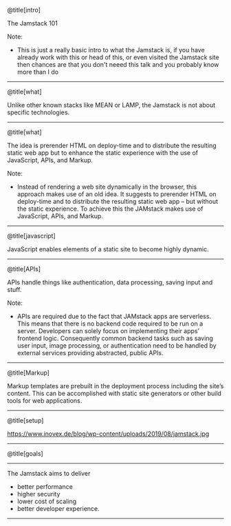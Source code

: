 @title[intro]


The Jamstack 101

Note:

- This is just a really basic intro to what the Jamstack is, if you have already work with this or head of this, or even visited the
Jamstack site then chances are that you don't neeed this talk and you probably know more than I do

---

@title[what]


Unlike other known stacks like MEAN or LAMP, the Jamstack is not about specific technologies.

---

@title[what]

The idea is prerender HTML on deploy-time and to distribute the resulting static web app but to enhance the static
experience with the use of JavaScript, APIs, and Markup.

Note:

- Instead of rendering a web site dynamically in the browser, this approach makes use of an old idea. It suggests to prerender HTML on deploy-time and to distribute the resulting static web app – but without the static experience. To achieve this the JAMstack makes use of JavaScript, APIs, and Markup.

---

@title[javascript]

JavaScript enables elements of a static site to become highly dynamic. 

---
@title[APIs]

APIs handle things like authentication, data processing, saving input and stuff.

Note:

- APIs are required due to the fact that JAMstack apps are serverless. This means that there is no backend code required to be run on a server. Developers can solely focus on implementing their apps’ frontend logic. Consequently common backend tasks such as saving user input, image processing, or authentication need to be handled by external services providing abstracted, public APIs.

---
@title[Markup]

Markup templates are prebuilt in the deployment process including the site’s content. This can be accomplished with static site generators or other build tools for web applications. 

---
@title[setup]

https://www.inovex.de/blog/wp-content/uploads/2019/08/jamstack.jpg

---
@title[goals]

--- 

The Jamstack aims to deliver

* better performance
* higher security
* lower cost of scaling
* better developer experience.

---